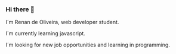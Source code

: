 ### Hi there 👋

I´m Renan de Oliveira, web developer student.

I´m currently learning javascript.

I´m looking for new job opportunities and learning in programming.
